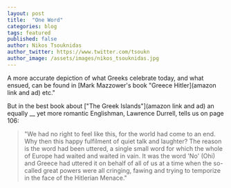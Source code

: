 ```yaml
---
layout: post
title:  "One Word"
categories: blog
tags: featured
published: false
author: Nikos Tsouknidas
author_twitter: https://www.twitter.com/tsoukn
author_image: /assets/images/nikos_tsouknidas.jpg
---
```


A more accurate depiction of what Greeks celebrate today, and what ensued, can be found in [Mark Mazzower's book "Greece Hitler](amazon link and ad) etc."

But in the best book about ["The Greek Islands"](amazon link and ad) an equally __ yet more romantic Englishman, Lawrence Durrell, tells us on page 106:
  > "We had no right to feel like this, for the world had come to an end. Why then this happy fulfilment of quiet talk and laughter? The reason is the word had been uttered, a single small word for which the whole of Europe had waited and waited in vain. It was the word 'No' (Ohi) and Greece had uttered it on behalf of all of us at a time when the so-called great powers were all cringing, fawing and trying  to temporize in the face of the Hitlerian Menace."